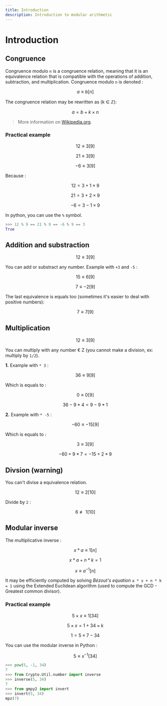 ```yaml
---
title: Introduction
description: Introduction to modular arithmetic
---
```


# Introduction

## Congruence

Congruence modulo `n` is a congruence relation, meaning that it is an equivalence relation that is compatible with the operations of addition, subtraction, and multiplication. Congruence modulo `n` is denoted :

$$
a \equiv b [n]
$$

The congruence relation may be rewritten as (k ∈ ℤ):

$$
a = b + k \times n
$$

> More information on [Wikipedia.org](https://en.wikipedia.org/wiki/Modular_arithmetic).

### Practical example

$$
12 \equiv 3 [9]
$$

$$
21 \equiv 3 [9]
$$

$$
-6 \equiv 3 [9]
$$

Because :

$$
12 = 3 + 1 \times 9
$$

$$
21 = 3 + 2 \times 9
$$

$$
-6 = 3 - 1 \times 9
$$

In python, you can use the `%` symbol.

```python
>>> 12 % 9 == 21 % 9 == -6 % 9 == 3
True
```

## Addition and substraction

$$
12 \equiv 3 [9]
$$

You can add or substract any number. Example with `+3` and `-5` :

$$
15 \equiv 6 [9]
$$

$$
7 \equiv -2 [9] 
$$

The last equivalence is equals too (sometimes it's easier to deal with positive numbers):

$$
7 \equiv 7 [9]
$$

## Multiplication

$$
12 \equiv 3 [9]
$$

You can multiply with any number € Z (you cannot make a division, ex: multiply by `1/2`).

**1.** Example with `* 3` :

$$
36 \equiv 9 [9]
$$

Which is equals to :

$$
0 \equiv 0 [9]
$$

$$
36 - 9 * 4 = 9 - 9 * 1
$$

**2.** Example with `* -5` :

$$
-60 \equiv -15 [9]
$$

Which is equals to :

$$
3 \equiv 3 [9]
$$

$$
-60 + 9 * 7 = -15 + 2 * 9
$$

## Divsion (warning)

You can't divise a equivalence relation.

$$
12 \equiv 2 [10]
$$

Divide by `2` :

$$
6 \not\equiv 1 [10]
$$

## Modular inverse

The multiplicative inverse :

$$
x * a \equiv 1 [n]
$$

$$
x * a + n * k = 1
$$

$$
x \equiv a^{-1} [n]
$$

It may be efficiently computed by solving *Bézout's equation* `a * x + n * k = 1` using the Extended Euclidean algorithm (used to compute the GCD - Greatest common divisor).

### Practical example

$$
5 \times x \equiv 1 [34]
$$

$$
5 \times x = 1 + 34 \times k
$$

$$
1 = 5 \times 7 - 34
$$


You can use the modular inverse in Python :

$$
5 \equiv x^{-1} [34]
$$

```python
>>> pow(5, -1, 34)
7
>>> from Crypto.Util.number import inverse
>>> inverse(5, 34)
7
>>> from gmpy2 import invert
>>> invert(5, 34)
mpz(7)
```